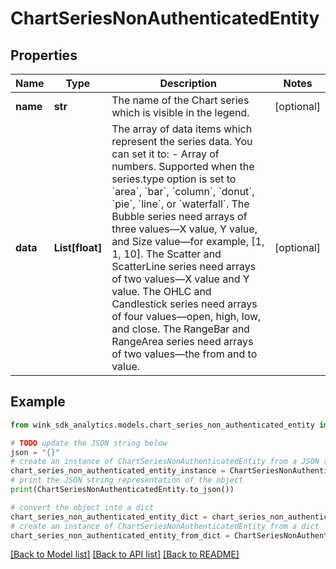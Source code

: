 # ChartSeriesNonAuthenticatedEntity


## Properties

Name | Type | Description | Notes
------------ | ------------- | ------------- | -------------
**name** | **str** | The name of the Chart series which is visible in the legend. | [optional] 
**data** | **List[float]** | The array of data items which represent the series data.  You can set it to:  - Array of numbers. Supported when the series.type option is set to &#x60;area&#x60;, &#x60;bar&#x60;, &#x60;column&#x60;, &#x60;donut&#x60;, &#x60;pie&#x60;, &#x60;line&#x60;, or &#x60;waterfall&#x60;. The Bubble series need arrays of three values—X value, Y value, and Size value—for example, [1, 1, 10]. The Scatter and ScatterLine series need arrays of two values—X value and Y value. The OHLC and Candlestick series need arrays of four values—open, high, low, and close. The RangeBar and RangeArea series need arrays of two values—the from and to value. | [optional] 

## Example

```python
from wink_sdk_analytics.models.chart_series_non_authenticated_entity import ChartSeriesNonAuthenticatedEntity

# TODO update the JSON string below
json = "{}"
# create an instance of ChartSeriesNonAuthenticatedEntity from a JSON string
chart_series_non_authenticated_entity_instance = ChartSeriesNonAuthenticatedEntity.from_json(json)
# print the JSON string representation of the object
print(ChartSeriesNonAuthenticatedEntity.to_json())

# convert the object into a dict
chart_series_non_authenticated_entity_dict = chart_series_non_authenticated_entity_instance.to_dict()
# create an instance of ChartSeriesNonAuthenticatedEntity from a dict
chart_series_non_authenticated_entity_from_dict = ChartSeriesNonAuthenticatedEntity.from_dict(chart_series_non_authenticated_entity_dict)
```
[[Back to Model list]](../README.md#documentation-for-models) [[Back to API list]](../README.md#documentation-for-api-endpoints) [[Back to README]](../README.md)


